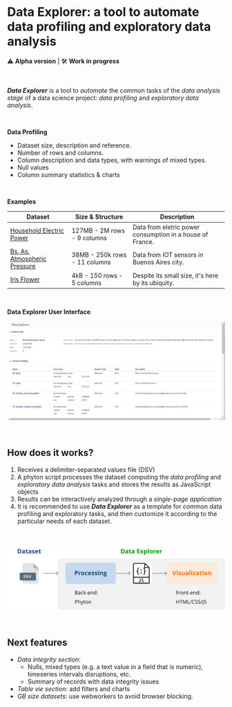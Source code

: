 # Data Explorer: a tool to automate data profiling and exploratory data analysis

:warning: **Alpha version**  |  :hammer_and_wrench: **Work in progress**

&nbsp;  

_**Data Explorer**_ is a tool to *automate* the common tasks of the *data analysis stage* of a data science project: *data profiling* and *exploratory data analysis*.

&nbsp;

**Data Profiling**
* Dataset size, description and reference.
* Number of rows and columns.
* Column description and data types, with warnings of mixed types.
* Null values
* Column summary statistics & charts

&nbsp;

**Examples**

| Dataset | Size & Structure | Description |
| --- | --- | --- |
| [Household Electric Power](https://alelentini.github.io/ds-data-explorer/datasets/household_electric_power/eda_0/index.html) | 127MB - 2M rows - 9 columns | Data from eletric power consumption in a house of France. |
| [Bs. As. Atmospheric Pressure](https://alelentini.github.io/ds-data-explorer/datasets/atmospheric_presure/eda_0/index.html) | 38MB - 250k rows - 11 columns | Data from IOT sensors in Buenos Aires city. |
| [Iris Flower](https://alelentini.github.io/ds-data-explorer/datasets/iris/eda_1/index.html) | 4kB - 150 rows - 5 columns | Despite its small size, it's here by its ubiquity. |

&nbsp;

**Data Explorer User Interface**

<p align="center"><img src="/images/de_02.gif"></p>

&nbsp;

## How does it works?

1. Receives a delimiter-separated values file (DSV)
1. A phyton script processes the dataset computing the *data profiling* and *exploratory data analysis* tasks and stores the results as JavaScript objects
1. Results can be interactively analyzed through a *single-page application*
1. It is recommended to use _**Data Explorer**_ as a template for common data profiling and exploratory tasks, and then customize it according to the particular needs of each dataset.

&nbsp;

<p align="center"><img src="/images/de_01.svg"></p>

&nbsp;

## Next features

* *Data integrity section*:
    * Nulls, mixed types (e.g. a text value in a field that is numeric), timeseries intervals disruptions, etc.
    * Summary of records with data integrity issues
* *Table vie section*: add filters and charts
* *GB size datasets*: use webworkers to avoid browser blocking.
